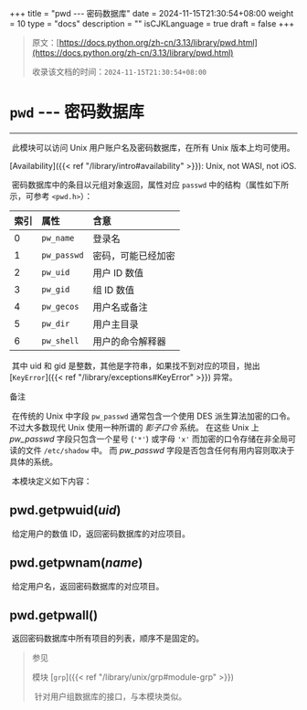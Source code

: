 +++
title = "pwd --- 密码数据库"
date = 2024-11-15T21:30:54+08:00
weight = 10
type = "docs"
description = ""
isCJKLanguage = true
draft = false
+++

> 原文：[https://docs.python.org/zh-cn/3.13/library/pwd.html](https://docs.python.org/zh-cn/3.13/library/pwd.html)
>
> 收录该文档的时间：`2024-11-15T21:30:54+08:00`

# `pwd` --- 密码数据库

------

​	此模块可以访问 Unix 用户账户名及密码数据库，在所有 Unix 版本上均可使用。

[Availability]({{< ref "/library/intro#availability" >}}): Unix, not WASI, not iOS.

​	密码数据库中的条目以元组对象返回，属性对应 `passwd` 中的结构（属性如下所示，可参考 `<pwd.h>`）：

| 索引 | 属性        | 含意               |
| :--- | :---------- | :----------------- |
| 0    | `pw_name`   | 登录名             |
| 1    | `pw_passwd` | 密码，可能已经加密 |
| 2    | `pw_uid`    | 用户 ID 数值       |
| 3    | `pw_gid`    | 组 ID 数值         |
| 4    | `pw_gecos`  | 用户名或备注       |
| 5    | `pw_dir`    | 用户主目录         |
| 6    | `pw_shell`  | 用户的命令解释器   |

​	其中 uid 和 gid 是整数，其他是字符串，如果找不到对应的项目，抛出 [`KeyError`]({{< ref "/library/exceptions#KeyError" >}}) 异常。

​备注
 

​	在传统的 Unix 中字段 `pw_passwd` 通常包含一个使用 DES 派生算法加密的口令。 不过大多数现代 Unix 使用一种所谓的 *影子口令* 系统。 在这些 Unix 上 *pw_passwd* 字段只包含一个星号 (`'*'`) 或字母 `'x'` 而加密的口令存储在非全局可读的文件 `/etc/shadow` 中。 而 *pw_passwd* 字段是否包含任何有用内容则取决于具体的系统。

​	本模块定义如下内容：

## pwd.**getpwuid**(*uid*)

​	给定用户的数值 ID，返回密码数据库的对应项目。

## pwd.**getpwnam**(*name*)

​	给定用户名，返回密码数据库的对应项目。

## pwd.**getpwall**()

​	返回密码数据库中所有项目的列表，顺序不是固定的。

> 参见
>
> 模块 [`grp`]({{< ref "/library/unix/grp#module-grp" >}})
>
> ​	针对用户组数据库的接口，与本模块类似。
